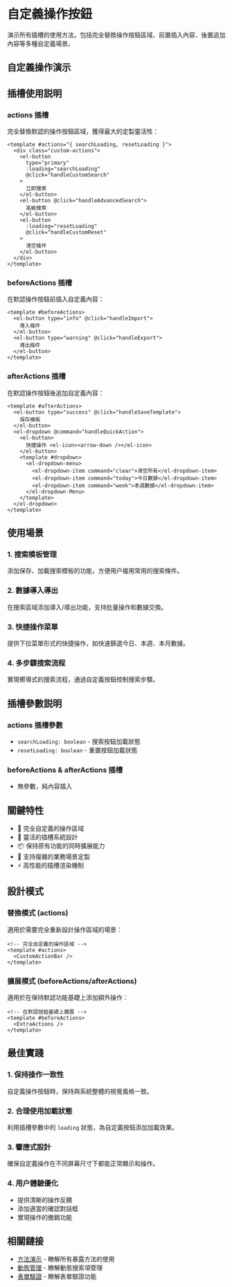# 自定義操作按鈕

演示所有插槽的使用方法，包括完全替換操作按鈕區域、前置插入內容、後置追加內容等多種自定義場景。

## 自定義操作演示

<DemoPreview dir="demos/ma-search/custom-actions" />

## 插槽使用説明

### actions 插槽
完全替換默認的操作按鈕區域，獲得最大的定製靈活性：

```vue
<template #actions="{ searchLoading, resetLoading }">
  <div class="custom-actions">
    <el-button 
      type="primary" 
      :loading="searchLoading"
      @click="handleCustomSearch"
    >
      立即搜索
    </el-button>
    <el-button @click="handleAdvancedSearch">
      高級搜索
    </el-button>
    <el-button 
      :loading="resetLoading"
      @click="handleCustomReset"
    >
      清空條件
    </el-button>
  </div>
</template>
```

### beforeActions 插槽
在默認操作按鈕前插入自定義內容：

```vue
<template #beforeActions>
  <el-button type="info" @click="handleImport">
    導入條件
  </el-button>
  <el-button type="warning" @click="handleExport">
    導出條件
  </el-button>
</template>
```

### afterActions 插槽
在默認操作按鈕後追加自定義內容：

```vue
<template #afterActions>
  <el-button type="success" @click="handleSaveTemplate">
    保存模板
  </el-button>
  <el-dropdown @command="handleQuickAction">
    <el-button>
      快捷操作 <el-icon><arrow-down /></el-icon>
    </el-button>
    <template #dropdown>
      <el-dropdown-menu>
        <el-dropdown-item command="clear">清空所有</el-dropdown-item>
        <el-dropdown-item command="today">今日數據</el-dropdown-item>
        <el-dropdown-item command="week">本週數據</el-dropdown-item>
      </el-dropdown-Menu>
    </template>
  </el-dropdown>
</template>
```

## 使用場景

### 1. 搜索模板管理
添加保存、加載搜索模板的功能，方便用户複用常用的搜索條件。

### 2. 數據導入導出
在搜索區域添加導入/導出功能，支持批量操作和數據交換。

### 3. 快捷操作菜單
提供下拉菜單形式的快捷操作，如快速篩選今日、本週、本月數據。

### 4. 多步驟搜索流程
實現嚮導式的搜索流程，通過自定義按鈕控制搜索步驟。

## 插槽參數説明

### actions 插槽參數
- `searchLoading: boolean` - 搜索按鈕加載狀態
- `resetLoading: boolean` - 重置按鈕加載狀態

### beforeActions & afterActions 插槽
- 無參數，純內容插入

## 關鍵特性

- 🎨 完全自定義的操作區域
- 🔧 靈活的插槽系統設計
- 📦 保持原有功能的同時擴展能力
- 🎯 支持複雜的業務場景定製
- ⚡ 高性能的插槽渲染機制

## 設計模式

### 替換模式 (actions)
適用於需要完全重新設計操作區域的場景：

```vue
<!-- 完全自定義的操作區域 -->
<template #actions>
  <CustomActionBar />
</template>
```

### 擴展模式 (beforeActions/afterActions)
適用於在保持默認功能基礎上添加額外操作：

```vue
<!-- 在默認按鈕基礎上擴展 -->
<template #beforeActions>
  <ExtraActions />
</template>
```

## 最佳實踐

### 1. 保持操作一致性
自定義操作按鈕時，保持與系統整體的視覺風格一致。

### 2. 合理使用加載狀態
利用插槽參數中的 `loading` 狀態，為自定義按鈕添加加載效果。

### 3. 響應式設計
確保自定義操作在不同屏幕尺寸下都能正常顯示和操作。

### 4. 用户體驗優化
- 提供清晰的操作反饋
- 添加適當的確認對話框
- 實現操作的撤銷功能

## 相關鏈接

- [方法演示](./methods-demo) - 瞭解所有暴露方法的使用
- [動態管理](./dynamic-items) - 瞭解動態搜索項管理
- [表單驗證](./form-validation) - 瞭解表單驗證功能